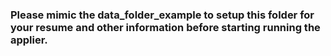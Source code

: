 ### Please mimic the data_folder_example to setup this folder for your resume and other information before starting running the applier.
